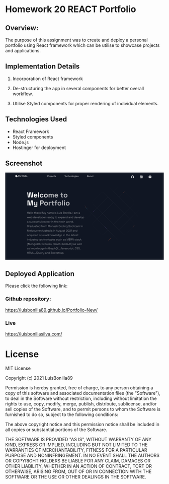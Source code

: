 # Homework 20 REACT Portfolio

## Overview:

The purpose of this assignment was to create and deploy a personal portfolio using React framework which can be utilise to showcase projects and applications.

## Implementation Details

1. Incorporation of React framework

2. De-structuring the app in several components for better overall workflow.

3. Utilise Styled components for proper rendering of individual elements.

## Technologies Used

- React Framework
- Styled components
- Node.js
- Hostinger for deployment

## Screenshot

![Built application](./public/images/screenshot.png)

## Deployed Application

Please click the following link:

### Github repository:

https://luisbonilla89.github.io/Portfolio-New/

### Live

https://luisbonillasilva.com/

# License

MIT License

Copyright (c) 2021 LuisBonilla89

Permission is hereby granted, free of charge, to any person obtaining a copy
of this software and associated documentation files (the "Software"), to deal
in the Software without restriction, including without limitation the rights
to use, copy, modify, merge, publish, distribute, sublicense, and/or sell
copies of the Software, and to permit persons to whom the Software is
furnished to do so, subject to the following conditions:

The above copyright notice and this permission notice shall be included in all
copies or substantial portions of the Software.

THE SOFTWARE IS PROVIDED "AS IS", WITHOUT WARRANTY OF ANY KIND, EXPRESS OR
IMPLIED, INCLUDING BUT NOT LIMITED TO THE WARRANTIES OF MERCHANTABILITY,
FITNESS FOR A PARTICULAR PURPOSE AND NONINFRINGEMENT. IN NO EVENT SHALL THE
AUTHORS OR COPYRIGHT HOLDERS BE LIABLE FOR ANY CLAIM, DAMAGES OR OTHER
LIABILITY, WHETHER IN AN ACTION OF CONTRACT, TORT OR OTHERWISE, ARISING FROM,
OUT OF OR IN CONNECTION WITH THE SOFTWARE OR THE USE OR OTHER DEALINGS IN THE
SOFTWARE.
